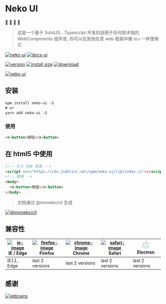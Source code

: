 [home-url]: https://monako97.github.io/neko-ui
[home-tag]: https://cdn.staticaly.com/gh/monako97/cdn/main/image/202307281703208.svg
[jetbrains-tag]: https://cdn.staticaly.com/gh/monako97/cdn/main/image/202307281758090.svg
[jetbrains-url]: https://www.jetbrains.com/?from=monako
[docs-url]: https://monako97.github.io/neko-ui
[docs-tag]: https://cdn.staticaly.com/gh/monako97/cdn/main/image/202307281701250.svg
[npm-url]: https://npmjs.org/package/neko-ui
[cli-url]: https://www.npmjs.com/package/@moneko/cli
[cli-tag]: https://nodei.co/npm/@moneko/cli.png
[install-tag]: https://nodei.co/npm/neko-ui.png
[version-tag]: https://img.shields.io/npm/v/neko-ui/latest.svg?logo=npm
[size-tag]: https://packagephobia.com/badge?p=neko-ui@latest
[size-url]: https://packagephobia.com/result?p=neko-ui@latest
[download-tag]: https://img.shields.io/npm/dm/neko-ui.svg?logo=docusign

# Neko UI

🐾 🐾 🐾 🐾

> 这是一个基于 SolidJS、Typescript 开发的适用于任何技术栈的 WebComponents 组件库, 你可以在其他任意 web 框架中像 `div` 一样使用它

[![neko-ui][home-tag]][home-url]
[![docs-ui][docs-tag]][docs-url]

[![version][version-tag]][npm-url]
[![install size][size-tag]][size-url]
[![download][download-tag]][npm-url]

[![neko-ui][install-tag]][npm-url]

## 安装

```shell
npm install neko-ui -S
# or
yarn add neko-ui -S
```

### 使用

```html
<n-button>按钮</n-button>
```

## 在 html5 中使用

```html
<!-- 引入 CDN 资源 -->
<script src="https://cdn.jsdelivr.net/npm/neko-ui/lib/index.js"></script>
<!-- 使用 -->
<body>
  <n-button>按钮</n-button>
</body>
```

> 文档通过 @moneko/cli 生成

[![@moneko/cli][cli-tag]][cli-url]

## 兼容性

| [![ie-image](https://raw.githubusercontent.com/alrra/browser-logos/master/src/edge/edge_24x24.png)](http://godban.github.io/browsers-support-badges/)<br>IE / Edge | [![firefox-image](https://raw.githubusercontent.com/alrra/browser-logos/master/src/firefox/firefox_24x24.png)](http://godban.github.io/browsers-support-badges/)<br>Firefox | [![chrome-image](https://raw.githubusercontent.com/alrra/browser-logos/master/src/chrome/chrome_24x24.png)](http://godban.github.io/browsers-support-badges/)<br>Chrome | [![safari-image](https://raw.githubusercontent.com/alrra/browser-logos/master/src/safari/safari_24x24.png)](http://godban.github.io/browsers-support-badges/)<br>Safari | [![electron-image](https://raw.githubusercontent.com/alrra/browser-logos/master/src/electron/electron_24x24.png)](http://godban.github.io/browsers-support-badges/)<br>Electron |
| --- | --- | --- | --- | --- |
| IE11, Edge | last 2 versions | last 2 versions | last 2 versions | last 2 versions |

## 感谢

[![jetbrains][jetbrains-tag]][jetbrains-url]
